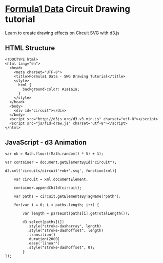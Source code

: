 [Formula1 Data](http://formula1data.com) Circuit Drawing tutorial
=========================

Learn to create drawing effects on Circuit SVG with d3.js

HTML Structure
---------------------
    
    <!DOCTYPE html>
    <html lang="en">
      <head>
        <meta charset="UTF-8">
        <title>Formula1 Data - SWG Drawing Tutorial</title>
        <style>
          html {
            background-color: #1a1a1a;
          }      
        </style>
      </head>
      <body>
        <div id="circuit"></div>
      </body>
      <script src="http://d3js.org/d3.v3.min.js" charset="utf-8"></script>
      <script src="js/f1d-draw.js" charset="utf-8"></script>
    </html>

JavaScript - d3 Animation
---------------------

    var nb = Math.floor((Math.random() * 5) + 1);

    var container = document.getElementById("circuit");

    d3.xml('circuits/circuit'+nb+'.svg', function(xml){

        var circuit = xml.documentElement;
        
        container.appendChild(circuit);
    
        var paths = circuit.getElementsByTagName("path");
    
        for(var i = 0; i < paths.length; i++) {
    
            var length = parseInt(paths[i].getTotalLength());
        
            d3.select(paths[i])
              .style("stroke-dasharray", length)
              .style("stroke-dashoffset", length)
              .transition()
              .duration(2000)
              .ease('linear')
              .style("stroke-dashoffset", 0);
            } 
    });


